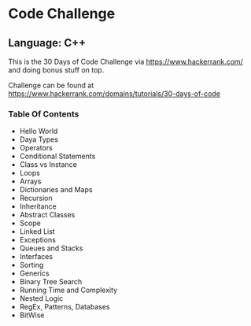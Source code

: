 # Code Challenge
## Language: C++

This is the 30 Days of Code Challenge via https://www.hackerrank.com/ and doing bonus stuff on top.

Challenge can be found at https://www.hackerrank.com/domains/tutorials/30-days-of-code

### Table Of Contents
- Hello World
- Daya Types
- Operators
- Conditional Statements
- Class vs Instance
- Loops
- Arrays
- Dictionaries and Maps
- Recursion
- Inheritance 
- Abstract Classes
- Scope
- Linked List
- Exceptions
- Queues and Stacks
- Interfaces
- Sorting
- Generics
- Binary Tree Search
- Running Time and Complexity
- Nested Logic
- RegEx, Patterns, Databases
- BitWise
